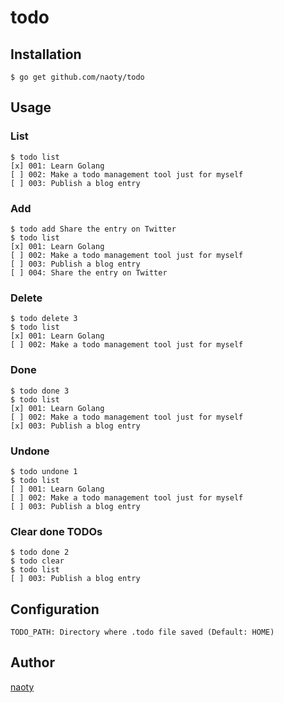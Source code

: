 # todo

## Installation

```
$ go get github.com/naoty/todo
```

## Usage

### List

```
$ todo list
[x] 001: Learn Golang
[ ] 002: Make a todo management tool just for myself
[ ] 003: Publish a blog entry
```

### Add

```
$ todo add Share the entry on Twitter
$ todo list
[x] 001: Learn Golang
[ ] 002: Make a todo management tool just for myself
[ ] 003: Publish a blog entry
[ ] 004: Share the entry on Twitter
```

### Delete

```
$ todo delete 3
$ todo list
[x] 001: Learn Golang
[ ] 002: Make a todo management tool just for myself
```

### Done

```
$ todo done 3
$ todo list
[x] 001: Learn Golang
[ ] 002: Make a todo management tool just for myself
[x] 003: Publish a blog entry
```

### Undone

```
$ todo undone 1
$ todo list
[ ] 001: Learn Golang
[ ] 002: Make a todo management tool just for myself
[ ] 003: Publish a blog entry
```

### Clear done TODOs

```
$ todo done 2
$ todo clear
$ todo list
[ ] 003: Publish a blog entry
```

## Configuration

```
TODO_PATH: Directory where .todo file saved (Default: HOME)
```

## Author

[naoty](https://github.com/naoty)

